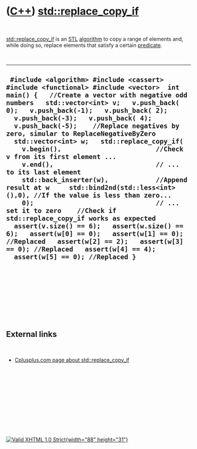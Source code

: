 



 

 

 

 

 

([C++](Cpp.htm)) [std::replace\_copy\_if](CppReplace_copy_if.htm)
=================================================================

 

[std::replace\_copy\_if](CppReplace_copy_if.htm) is an [STL](CppStl.htm)
[algorithm](CppAlgorithm.htm) to copy a range of elements and, while
doing so, replace elements that satisfy a certain
[predicate](CppPredicate.htm).

 

  ----------------------------------------------------------------------------------------------------------------------------------------------------------------------------------------------------------------------------------------------------------------------------------------------------------------------------------------------------------------------------------------------------------------------------------------------------------------------------------------------------------------------------------------------------------------------------------------------------------------------------------------------------------------------------------------------------------------------------------------------------------------------------------------------------------------------------------------------------------------------------------------------------------------------------------------------------------------------------------------------------------------------------
  ` #include <algorithm> #include <cassert> #include <functional> #include <vector>  int main() {   //Create a vector with negative odd numbers   std::vector<int> v;   v.push_back( 0);   v.push_back(-1);   v.push_back( 2);   v.push_back(-3);   v.push_back( 4);   v.push_back(-5);    //Replace negatives by zero, simular to ReplaceNegativeByZero   std::vector<int> w;   std::replace_copy_if(     v.begin(),                        //Check v from its first element ...     v.end(),                          // ... to its last element     std::back_inserter(w),            //Append result at w     std::bind2nd(std::less<int>(),0), //If the value is less than zero...     0);                               // ... set it to zero    //Check if std::replace_copy_if works as expected   assert(v.size() == 6);   assert(w.size() == 6);   assert(w[0] == 0);   assert(w[1] == 0); //Replaced   assert(w[2] == 2);   assert(w[3] == 0); //Replaced   assert(w[4] == 4);   assert(w[5] == 0); //Replaced }`
  ----------------------------------------------------------------------------------------------------------------------------------------------------------------------------------------------------------------------------------------------------------------------------------------------------------------------------------------------------------------------------------------------------------------------------------------------------------------------------------------------------------------------------------------------------------------------------------------------------------------------------------------------------------------------------------------------------------------------------------------------------------------------------------------------------------------------------------------------------------------------------------------------------------------------------------------------------------------------------------------------------------------------------

 

 

 

 

 

External links
--------------

 

-   [Cplusplus.com page about
    std::replace\_copy\_if](http://www.cplusplus.com/reference/algorithm/replace_copy_if)

 

 

 

 

 





 

[![Valid XHTML 1.0 Strict](valid-xhtml10.png){width="88"
height="31"}](http://validator.w3.org/check?uri=referer)
